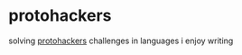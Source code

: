 # protohackers
solving [protohackers](https://protohackers.com) challenges in languages i enjoy writing
